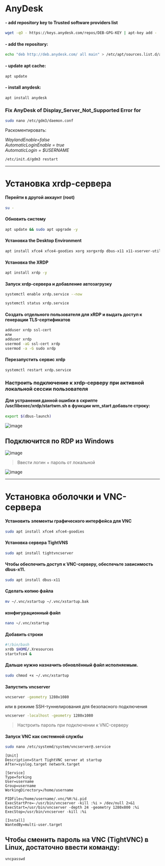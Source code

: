 # AnyDesk

#### - add repository key to Trusted software providers list  

```bash
wget -qO - https://keys.anydesk.com/repos/DEB-GPG-KEY | apt-key add -  
```

#### - add the repository:  

```bash
echo "deb http://deb.anydesk.com/ all main" > /etc/apt/sources.list.d/anydesk-stable.list  
```

#### - update apt cache:  

```bash
apt update  
```

#### - install anydesk:  

```bash
apt install anydesk  
```

### Fix AnyDesk of Display_Server_Not_Supported Error for

```bash
sudo nano /etc/gdm3/daemon.conf  
```

Раскоментировать:

_WaylandEnable=false_  
_AutomaticLoginEnable = true_  
_AutomaticLogin = $USERNAME_  

```bash
/etc/init.d/gdm3 restart  
```


----

# Установка xrdp-сервера

#### Перейти в другой аккаунт (root)
```bash
su -
```
#### Обновить систему
```bash
apt update && sudo apt upgrade -y
```

#### Установка the Desktop Environment
```bash
apt install xfce4 xfce4-goodies xorg xorgxrdp dbus-x11 x11-xserver-utils pulseaudio-module-xrdp -y
```

#### Установка the XRDP 
```bash
apt install xrdp -y
```

#### Запуск xrdp-сервера и добавление автозагрузку
```bash
systemctl enable xrdp.service --now
```
```bash
systemctl status xrdp.service
```

#### Cоздать отдельного пользователя для xRDP и выдать доступ к генерации TLS-сертификатов
```bash
adduser xrdp ssl-cert
или
adduser xrdp
usermod -aG ssl-cert xrdp
usermod -a -G sudo xrdp
```

#### Перезапустить сервис xrdp
```bash
systemctl restart xrdp.service
```

### Настроить подключение к xrdp-серверу при активной локальной сессии пользователя
#### Для устранения данной ошибки в скрипте /usr/libexec/xrdp/startwm.sh в функции wm_start добавьте строку:
```bash
export $(dbus-launch)
```

![image](https://github.com/user-attachments/assets/9608bddf-281c-4038-b27b-c1a988c96c5b)

## Подключится по RDP из Windows
![image](https://github.com/user-attachments/assets/0ede98aa-eec1-4f03-82ac-ecbed7a8375b)

> Ввести логин + пароль от локальной  

![image](https://github.com/user-attachments/assets/a6484f27-2bda-44bc-9fd6-6c36d715d5f3)


---


# Установка оболочки и VNC-сервера

#### Установить элементы графического интерфейса для VNC
```bash
sudo apt install xfce4 xfce4-goodies
```
#### Установка сервера TightVNS
```bash
sudo apt install tightvncserver
```

#### Чтобы обеспечить доступ к VNC-серверу, обеспечьте зависимость dbus-x11.
```bash
sudo apt install dbus-x11
```

#### Сделать копию файла
```bash
mv ~/.vnc/xstartup ~/.vnc/xstartup.bak
```

#### конфигурационный файл
```bash
nano ~/.vnc/xstartup
```

#### Добавить строки
```bash
#!/bin/bash
xrdb $HOME/.Xresources
startxfce4 &
```

#### Дальше нужно назначить обновлённый файл исполняемым. 
```bash
sudo chmod +x ~/.vnc/xstartup
```

#### Запустить vncserver
```bash
vncserver -geometry 1280x1080
```
или в режиме SSH-туннелирования для безопасного подключения

```bash
vncserver -localhost -geometry 1280x1080
```

> Настроить пароль при подключении к VNC-серверу  




#### Запуск VNC как системной службы
```bash
sudo nano /etc/systemd/system/vncserver@.service
```

```
[Unit]
Description=Start TightVNC server at startup
After=syslog.target network.target
 
[Service]
Type=forking
User=username
Group=username
WorkingDirectory=/home/username
 
PIDFile=/home/username/.vnc/%H:%i.pid
ExecStartPre=-/usr/bin/vncserver -kill :%i > /dev/null 2>&1
ExecStart=/usr/bin/vncserver -depth 24 -geometry 1280x800 :%i
ExecStop=/usr/bin/vncserver -kill :%i
 
[Install]
WantedBy=multi-user.target
```

## Чтобы сменить пароль на VNC (TightVNC) в Linux, достаточно ввести команду:
```bash
vncpasswd
```





